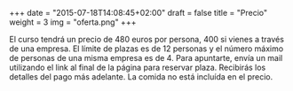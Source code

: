 +++
date = "2015-07-18T14:08:45+02:00"
draft = false
title = "Precio"
weight = 3
img = "oferta.png"
+++

El curso tendrá un precio de 480 euros por persona, 400 si vienes a través de una empresa. El límite de plazas es de 12 personas y el número máximo de personas de una misma empresa es de 4. Para apuntarte, envía un mail utilizando el link al final de la página para reservar plaza. Recibirás los detalles del pago más adelante. La comida no está incluída en el precio.
